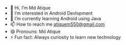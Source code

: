 - 👋 Hi, I’m Md Atique
- 👀 I’m interested in Android Devlopment
- 🌱 I’m currently learning Android using Java
- 📫 How to reach me atiquem550@gmail.com
- 😄 Pronouns: Md Atique
- ⚡ Fun fact: Always curiosity to learn new technology

<!---
atique5md/atique5md is a ✨ special ✨ repository because its `README.md` (this file) appears on your GitHub profile.
You can click the Preview link to take a look at your changes.
--->
